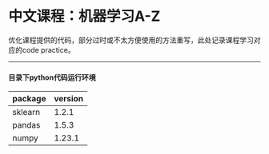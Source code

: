 # 中文课程：机器学习A-Z
优化课程提供的代码，部分过时或不太方便使用的方法重写，此处记录课程学习对应的code practice。

---

#### 目录下python代码运行环境

| package | version |
|---------|---------|
| sklearn | 1.2.1   |
| pandas  | 1.5.3   |
| numpy   | 1.23.1  |